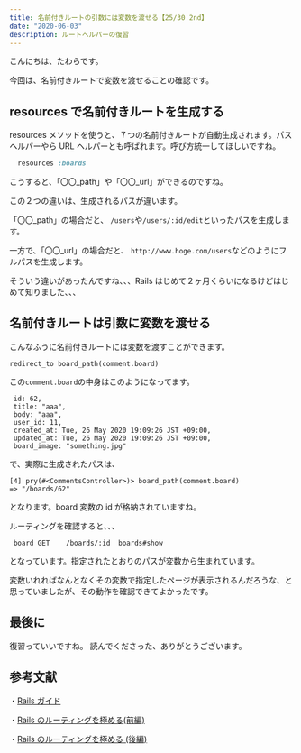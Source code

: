 ```yaml
---
title: 名前付きルートの引数には変数を渡せる【25/30 2nd】
date: "2020-06-03"
description: ルートヘルパーの復習
---
```


こんにちは、たわらです。

今回は、名前付きルートで変数を渡せることの確認です。

## resources で名前付きルートを生成する

resources メソッドを使うと、７つの名前付きルートが自動生成されます。パスヘルパーやら URL ヘルパーとも呼ばれます。呼び方統一してほしいですね。

```ruby
  resources :boards
```

こうすると、「〇〇\_path」や「〇〇\_url」ができるのですね。

この２つの違いは、生成されるパスが違います。

「〇〇\_path」の場合だと、
`/users`や`/users/:id/edit`といったパスを生成します。

一方で、「〇〇\_url」の場合だと、
`http://www.hoge.com/users`などのようにフルパスを生成します。

そういう違いがあったんですね、、、Rails はじめて２ヶ月くらいになるけどはじめて知りました、、、

## 名前付きルートは引数に変数を渡せる

こんなふうに名前付きルートには変数を渡すことができます。

`redirect_to board_path(comment.board)`

この`comment.board`の中身はこのようになってます。

```
 id: 62,
 title: "aaa",
 body: "aaa",
 user_id: 11,
 created_at: Tue, 26 May 2020 19:09:26 JST +09:00,
 updated_at: Tue, 26 May 2020 19:09:26 JST +09:00,
 board_image: "something.jpg"
```

で、実際に生成されたパスは、

```
[4] pry(#<CommentsController>)> board_path(comment.board)
=> "/boards/62"
```

となります。board 変数の id が格納されていますね。

ルーティングを確認すると、、、

```
 board GET    /boards/:id  boards#show
```

となっています。指定されたとおりのパスが変数から生まれています。

変数いれればなんとなくその変数で指定したページが表示されるんだろうな、と思っていましたが、その動作を確認できてよかったです。

## 最後に

復習っていいですね。
読んでくださった、ありがとうございます。

## 参考文献

・[Rails ガイド](https://railsguides.jp/routing.html#%E3%83%91%E3%82%B9%E3%81%A8url%E7%94%A8%E3%83%98%E3%83%AB%E3%83%91%E3%83%BC)

・[Rails のルーティングを極める(前編)](https://techracho.bpsinc.jp/baba/2014_02_17/15665)

・[Rails のルーティングを極める (後編)](https://techracho.bpsinc.jp/baba/2014_03_03/15619)
